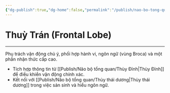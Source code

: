 ```yaml
---
{"dg-publish":true,"dg-home":false,"permalink":"/publish/nao-bo-tong-quan/thuy-tran/","dgPassFrontmatter":true,"noteIcon":"","updated":"2025-01-12T15:20:58.228+07:00"}
---
```


# Thuỳ Trán (Frontal Lobe)
---

Phụ trách vận động chủ ý, phối hợp hành vi, ngôn ngữ (vùng Broca) và một phần nhận thức cấp cao.

- Tích hợp thông tin từ [[Publish/Não bộ tổng quan/Thùy Đỉnh\|Thùy Đỉnh]] để điều khiển vận động chính xác.
- Kết nối với [[Publish/Não bộ tổng quan/Thùy thái dương\|Thùy thái dương]] trong việc sản sinh và hiểu ngôn ngữ.

